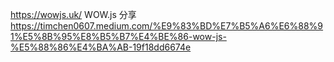 https://wowjs.uk/
WOW.js 分享
https://timchen0607.medium.com/%E9%83%BD%E7%B5%A6%E6%88%91%E5%8B%95%E8%B5%B7%E4%BE%86-wow-js-%E5%88%86%E4%BA%AB-19f18dd6674e
